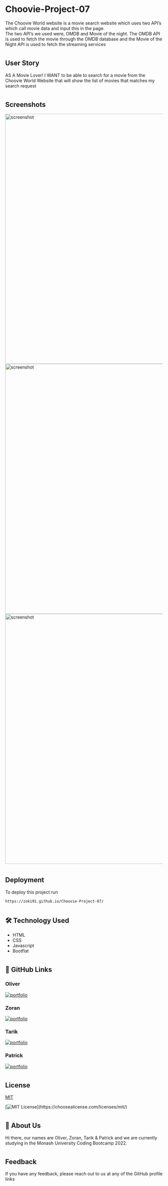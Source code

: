 

# Choovie-Project-07
The Choovie World website is a movie search website which uses two API’s which call movie data and input this in the page.  
The two API’s we used were, OMDB and Movie of the night. 
The OMDB API is used to fetch the movie through the OMDB database and the Movie of the Night API is used to fetch the streaming services
#
## User Story
AS A Movie Lover! I WANT to be able to search for a movie from the Choovie World Website that will show the list of movies that matches my search request
#

## Screenshots

<img src="https://i.ibb.co/tJ5KkM2/Screenshot-1.png" alt="screenshot" width="800"/>

<img src="https://i.ibb.co/vc85Bnk/Screenshot-2.png" alt="screenshot" width="800"/>

<img src="https://i.ibb.co/mcBVGCq/Screenshot-3.png" alt="screenshot" width="800"/>

#

## Deployment

To deploy this project run

```bash
https://zoki91.github.io/Choovie-Project-07/
```
#

## 🛠 Technology Used
- HTML 
- CSS
- Javascript
- Bootflat

#

## 🔗 GitHub Links
### Oliver 
[![portfolio](https://img.shields.io/badge/my_portfolio-000?style=for-the-badge&logo=ko-fi&logoColor=white)](https://github.com/OGray96/)

### Zoran 
[![portfolio](https://img.shields.io/badge/my_portfolio-000?style=for-the-badge&logo=ko-fi&logoColor=white)](https://github.com/Zoki91/)

### Tarik 
[![portfolio](https://img.shields.io/badge/my_portfolio-000?style=for-the-badge&logo=ko-fi&logoColor=white)](https://github.com/Obinossor/)

### Patrick 
[![portfolio](https://img.shields.io/badge/my_portfolio-000?style=for-the-badge&logo=ko-fi&logoColor=white)](https://github.com/patrickthegu/)

#

## License

[MIT](https://choosealicense.com/licenses/mit/)

[![MIT License](https://img.shields.io/apm/l/atomic-design-ui.svg?)](https://choosealicense.com/licenses/mit/)

#

## 🚀 About Us
Hi there, our names are Oliver, Zoran, Tarik & Patrick and we are currently studying in the Monash University Coding Bootcamp 2022.

#

## Feedback

If you have any feedback, please reach out to us at any of the GitHub profile links
